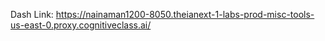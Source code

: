 Dash Link: https://nainaman1200-8050.theianext-1-labs-prod-misc-tools-us-east-0.proxy.cognitiveclass.ai/
